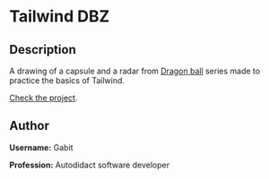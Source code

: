 # **Tailwind DBZ**

## **Description**

A drawing of a capsule and a radar from [Dragon ball][dbz] series made to practice the basics of Tailwind.

[Check the project][web].

## **Author**

**Username:** Gabit

**Profession:** Autodidact software developer

[dbz]: https://en.wikipedia.org/wiki/Dragon_Ball
[web]: https://gabit690.github.io/tailwind-dbz/
